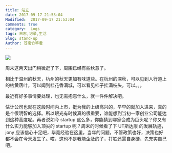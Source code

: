 ```yaml
---
title: 站立
date: 2017-09-17 21:53:04
Modified:  2017-09-17 21:53:04
comments: true
category:  Logs
tags: 日志,记录,生活
Slug: stand-up
Author: 苍南竹竿君
---
```

![](http://wx1.sinaimg.cn/mw690/ad108d28gy1fjmuhxf0z3j20ij0rsk5m.jpg)  

周末这两天出门稍微逛了下，周围已经有些秋意了。  

相比于温州的秋天，杭州的秋天更加有味道些。在杭州的深秋，可以见到人行道上的枯黄落叶，可以闻到桂花香满城，可以看见柿子挂满枝头，可以。。。  

最近有好多事情要处理，也无需抱怨什么，就一件件解决吧。<!--more-->  

估计公司也就在这段时间内上市，挺为我的上级高兴的，早早的就加入进来，真的是个很明智的选择。所以眼光有时候真的很重要，谁能想到当初一家创业公司能达到这种高度呢。再者说如今 startup 这么多，你能猜到哪家会成为巨头呢？你又有什么实力能够加入顶尖的 startup 呢？周末的时候看了下 UT斯达康 的发展轨迹，jony 应该信心十足吧，毕竟经验在这里，当年的问题，不管政策也好，决策也好都不会在今天发生了。哎，这也不是我能企及的了，打铁还需自身硬，先充实自己吧。  